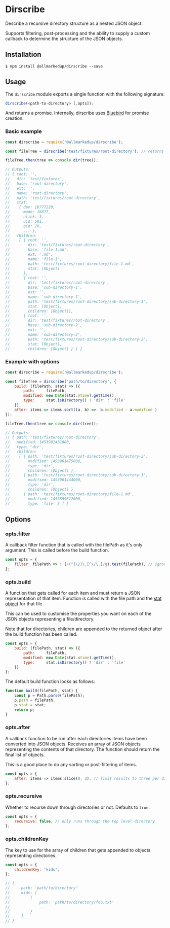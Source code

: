 # Dirscribe

Describe a recursive directory structure as a nested JSON object.

Supports filtering, post-processing and the ability to supply a custom callback to determine the structure of the JSON objects.

## Installation

```shell
$ npm install @allmarkedup/dirscribe --save
```

## Usage

The `dirscribe` module exports a single function with the following signature:

```js
dirscribe(<path-to-directory> [,opts]);
```
And returns a promise. Internally, dirscribe uses [Bluebird](http://bluebirdjs.com/) for promise creation.

### Basic example

```js
const dirscribe = require('@allmarkedup/dirscribe');

const fileTree = dirscribe('test/fixtures/root-directory'); // returns a Promise

fileTree.then(tree => console.dir(tree));

// Outputs:
// { root: '',
//   dir: 'test/fixtures',
//   base: 'root-directory',
//   ext: '',
//   name: 'root-directory',
//   path: 'test/fixtures/root-directory',
//   stat:
//    { dev: 16777220,
//      mode: 16877,
//      nlink: 5,
//      uid: 501,
//      gid: 20,
//      ... },
//   children:
//    [ { root: '',
//        dir: 'test/fixtures/root-directory',
//        base: 'file-1.md',
//        ext: '.md',
//        name: 'file-1',
//        path: 'test/fixtures/root-directory/file-1.md',
//        stat: [Object]
//      },
//      { root: '',
//        dir: 'test/fixtures/root-directory',
//        base: 'sub-directory-1',
//        ext: '',
//        name: 'sub-directory-1',
//        path: 'test/fixtures/root-directory/sub-directory-1',
//        stat: [Object],
//        children: [Object]},
//      { root: '',
//        dir: 'test/fixtures/root-directory',
//        base: 'sub-directory-2',
//        ext: '',
//        name: 'sub-directory-2',
//        path: 'test/fixtures/root-directory/sub-directory-2',
//        stat: [Object],
//        children: [Object] } ] }
```

### Example with options

```js
const dirscribe = require('@allmarkedup/dirscribe');

const fileTree = dirscribe('path/to/directory', {
    build: (filePath, stat) => ({
        path:     filePath,
        modified: new Date(stat.mtime).getTime(),
        type:     stat.isDirectory() ? 'dir' : 'file'
    }),
    after: items => items.sort((a, b) =>  b.modified - a.modified )
});

fileTree.then(tree => console.dir(tree));

// Outputs:
// { path: 'test/fixtures/root-directory',
//   modified: 1453901431000,
//   type: 'dir',
//   children:
//    [ { path: 'test/fixtures/root-directory/sub-directory-2',
//        modified: 1453901475000,
//        type: 'dir',
//        children: [Object] },
//      { path: 'test/fixtures/root-directory/sub-directory-1',
//        modified: 1453901444000,
//        type: 'dir',
//        children: [Object] },
//      { path: 'test/fixtures/root-directory/file-1.md',
//        modified: 1453899612000,
//        type: 'file' } ] }
```

## Options

### opts.filter

A callback filter function that is called with the filePath as it's only argument. This is called before the build function.

```js
const opts = {
    filter: filePath => ! (/(^|\/)\.[^\/\.]/g).test(filePath), // ignore hidden files
};
```

### opts.build

A function that gets called for each item and must return a JSON representation of that item. Function is called with the file path and the [stat object](https://nodejs.org/api/fs.html#fs_class_fs_stats) for that file.

This can be used to customise the properties you want on each of the JSON objects representing a file/directory.

Note that for directories, children are appended to the returned object after the build function has been called.

```js
const opts = {
    build: (filePath, stat) => ({
        path:     filePath,
        modified: new Date(stat.mtime).getTime(),
        type:     stat.isDirectory() ? 'dir' : 'file'
    })
};
```

The default build function looks as follows:

```js
function build(filePath, stat) {
    const p = Path.parse(filePath);
    p.path = filePath;
    p.stat = stat;
    return p;
}
```

### opts.after

A callback function to be run after each directories items have been converted into JSON objects. Receives an array of JSON objects representing the contents of that directory. The function should return the final list of objects.

This is a good place to do any sorting or post-filtering of items.

```js
const opts = {
    after: items => items.slice(0, 3), // limit results to three per directory
};
```

### opts.recursive

Whether to recurse down through directories or not. Defaults to `true`.

```js
const opts = {
    recursive: false, // only runs through the top level directory
};
```

### opts.childrenKey

The key to use for the array of children that gets appended to objects representing directories.

```js
const opts = {
    childrenKey: 'kids',
};

// {
//     path: 'path/to/directory'
//     kids: [
//         {
//             path: 'path/to/directory/foo.txt'
//             ...
//         }
//     ]
// }
```
